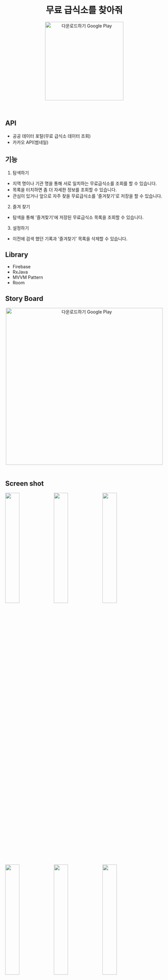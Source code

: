 <div align="center">

# 무료 급식소를 찾아줘

<a href='https://play.google.com/store/apps/details?id=com.cafeteria.free.findcafeteria&hl=ko&pcampaignid=pcampaignidMKT-Other-global-all-co-prtnr-py-PartBadge-Mar2515-1'><img alt='다운로드하기 Google Play' src='https://play.google.com/intl/ko/badges/static/images/badges/ko_badge_web_generic.png' width="250"/></a>

</div><br>

## API

- 공공 데이터 포탈(무료 급식소 데이터 조회)
- 카카오 API(썸네일)

## 기능

1. 탐색하기

- 지역 명이나 기관 명을 통해 서로 일치하는 무료급식소를 조회를 할 수 있습니다.
- 목록을 터치하면 좀 더 자세한 정보를 조회할 수 있습니다.
- 관심이 있거나 앞으로 자주 찾을 무료급식소를 '즐겨찾기'로 저장을 할 수 있습니다.

2. 즐겨 찾기

- 탐색을 통해 '즐겨찾기'에 저장된 무료급식소 목록을 조회할 수 있습니다.

3. 설정하기

- 이전에 검색 했던 기록과 '즐겨찾기' 목록을 삭제할 수 있습니다.

## Library

- Firebase
- RxJava
- MVVM Pattern
- Room

## Story Board

<div align="center">
<img alt='다운로드하기 Google Play' src='https://user-images.githubusercontent.com/35194820/77502996-c3ad6e80-6e9f-11ea-8c5d-0eef7fe8fbf3.JPG' width="500"/>
</div><br>

## Screen shot

 <img src="https://user-images.githubusercontent.com/35194820/77503595-57336f00-6ea1-11ea-8f08-dfb923b51019.png" width="30%">  <img src="https://user-images.githubusercontent.com/35194820/77503596-57cc0580-6ea1-11ea-9572-34a319806573.png" width="30%"> <img src="https://user-images.githubusercontent.com/35194820/77503598-58649c00-6ea1-11ea-9042-dcc821311646.png" width="30%"> 
 
  <img src="https://user-images.githubusercontent.com/35194820/77503599-58649c00-6ea1-11ea-81cd-118cd04bf3de.png" width="30%">  <img src="https://user-images.githubusercontent.com/35194820/77503601-58fd3280-6ea1-11ea-807d-acd302b45f2d.png" width="30%"> <img src="https://user-images.githubusercontent.com/35194820/77503591-5569ab80-6ea1-11ea-8af3-ee327e7560cd.png" width="30%"> 


